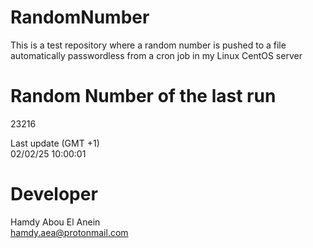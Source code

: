 # RandomNumber    
This is a test repository where a random number is pushed to a file automatically passwordless from a cron job in my Linux CentOS server    
# Random Number of the last run   
23216
      
Last update (GMT +1)    
02/02/25 10:00:01
# Developer    
Hamdy Abou El Anein   
hamdy.aea@protonmail.com
